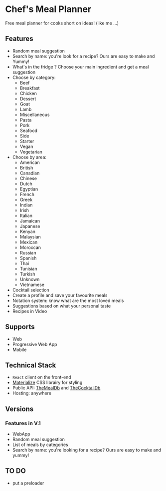 # Chef's Meal Planner

Free meal planner for cooks short on ideas! (like me …)

## Features

- Random meal suggestion
- Search by name: you're look for a recipe? Ours are easy to make and Yummy!
- What's in the fridge ? Choose your main ingredient and get a meal suggestion
- Choose by category:
  - Beef
  - Breakfast
  - Chicken
  - Dessert
  - Goat
  - Lamb
  - Miscellaneous
  - Pasta
  - Pork
  - Seafood
  - Side
  - Starter
  - Vegan
  - Vegetarian
- Choose by area:
  - American
  - British
  - Canadian
  - Chinese
  - Dutch
  - Egyptian
  - French
  - Greek
  - Indian
  - Irish
  - Italian
  - Jamaican
  - Japanese
  - Kenyan
  - Malaysian
  - Mexican
  - Moroccan
  - Russian
  - Spanish
  - Thai
  - Tunisian
  - Turkish
  - Unknown
  - Vietnamese
- Cocktail selection
- Create a profile and save your favourite meals
- Notation system: know what are the most loved meals
- Suggestions based on what your personal taste
- Recipes in Video

## Supports

- Web
- Progressive Web App
- Mobile

## Technical Stack

- `React` client on the front-end
- [Materialize](https://materializecss.com) CSS librairy for styling
- Public API: [TheMealDb](https://www.themealdb.com/api.php) and [TheCocktailDb](https://www.thecocktaildb.com/api.php)
- Hosting: anywhere

## Versions

### Features in V.1

- WebApp
- Random meal suggestion
- List of meals by categories
- Search by name: you're looking for a recipe? Ours are easy to make and yummy!

## TO DO

- put a preloader
